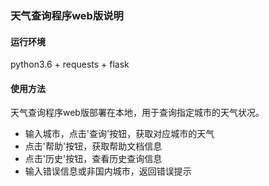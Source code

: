 ### 天气查询程序web版说明

#### 运行环境

 python3.6 + requests + flask

#### 使用方法

天气查询程序web版部署在本地，用于查询指定城市的天气状况。

- 输入城市，点击'查询'按钮，获取对应城市的天气
- 点击'帮助'按钮，获取帮助文档信息
- 点击'历史'按钮，查看历史查询信息
- 输入错误信息或非国内城市，返回错误提示

